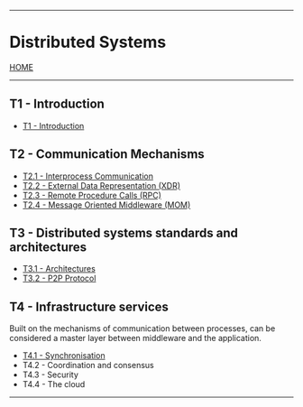
---
# Distributed Systems

[HOME](../../README.md)

---
## T1 - Introduction
- [T1 - Introduction](UNIOVI/3S2_DistSys/data/T1.md)
## T2 - Communication Mechanisms
- [T2.1 - Interprocess Communication](UNIOVI/3S2_DistSys/data/T21.md)
- [T2.2 - External Data Representation (XDR)](UNIOVI/3S2_DistSys/data/T22.md)
- [T2.3 - Remote Procedure Calls (RPC)](UNIOVI/3S2_DistSys/data/T23.md)
- [T2.4 - Message Oriented Middleware (MOM)](UNIOVI/3S2_DistSys/data/T24.md)
## T3 - Distributed systems standards and architectures
- [T3.1 - Architectures](UNIOVI/3S2_DistSys/data/T31.md)
- [T3.2 - P2P Protocol](UNIOVI/3S2_DistSys/data/T32.md)
## T4 - Infrastructure services
Built on the mechanisms of communication between processes, can be considered a master layer between middleware and the application.
- [T4.1 - Synchronisation](T41.md)
- T4.2 - Coordination and consensus
- T4.3 - Security
- T4.4 - The cloud

---